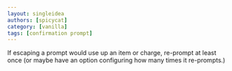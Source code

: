 ```yaml
---
layout: singleidea
authors: [spicycat]
category: [vanilla]
tags: [confirmation prompt]
---
```

If escaping a prompt would use up an item or charge, re-prompt at least once (or maybe have an option configuring how many times it re-prompts.)
